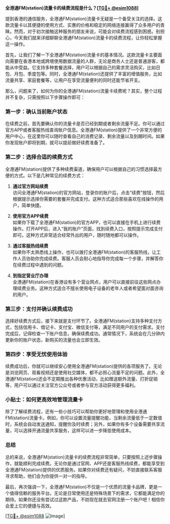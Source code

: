 **全港通FM(station)流量卡的续费流程是什么？[[TG💪+ @esim1088](https://t.me/s/esim1088)]**

提到香港的通信服务，全港通FM(station)流量卡无疑是一个备受关注的选择。这款流量卡以其便捷的使用方式、实惠的价格和稳定的网络连接赢得了众多用户的青睐。然而，对于初次接触这种服务的朋友来说，可能会对续费流程感到困惑。别担心，今天我们就来详细聊聊全港通FM(station)流量卡的续费流程，让你轻松掌握这一操作。

首先，让我们了解一下全港通FM(station)流量卡的基本情况。这款流量卡主要面向需要在香港本地或跨境使用数据流量的人群，无论是商务人士还是普通游客，都能从中受益。它支持多种套餐选择，用户可以根据自己的需求灵活购买，比如日包、月包、季度包等。同时，全港通FM(station)还提供了丰富的增值服务，比如流量共享、家庭套餐等，让用户在享受流量便利的同时还能节省开支。

那么，问题来了，如何为你的全港通FM(station)流量卡续费呢？其实，整个过程并不复杂，只需按照以下步骤操作即可：

### **第一步：确认当前账户状态**
在续费之前，首先要确认你的流量卡是否已经到期或者剩余流量不足。你可以通过官方APP或者客服热线查询账户信息。全港通FM(station)提供了一个非常方便的用户中心，在这里你可以随时查看自己的消费记录、剩余流量以及到期时间。如果你发现账户即将到期，就可以提前做好续费准备了。

### **第二步：选择合适的续费方式**
全港通FM(station)提供了多种续费渠道，确保用户可以根据自己的习惯选择最方便的方式。以下是几种常见的续费方式：

1. **通过官方网站续费**  
   访问全港通FM(station)的官方网站，登录你的账户后，点击“续费”按钮，然后根据提示选择你需要的套餐并完成支付。这种方式适合那些喜欢在线操作的用户，简单快捷。

2. **使用官方APP续费**  
   如果你下载了全港通FM(station)的官方APP，也可以直接在手机上进行续费操作。打开APP后，进入“我的账户”页面，找到续费入口，按照提示完成支付即可。这种方式非常适合经常外出的用户，随时随地都可以操作。

3. **通过客服热线续费**  
   如果你不太熟悉线上操作，也可以拨打全港通FM(station)的客服热线，让工作人员协助你完成续费。客服人员会耐心地指导你完成每一个步骤，并解答你在续费过程中遇到的问题。

4. **到指定营业厅办理**  
   全港通FM(station)在香港设有多个营业网点，用户可以直接前往这些网点办理续费业务。这种方式适合不擅长使用电子设备的老年人或者希望面对面咨询的用户。

### **第三步：支付并确认续费成功**
选择好续费方式后，接下来就是支付环节了。全港通FM(station)支持多种支付方式，包括信用卡、借记卡、支付宝、微信支付等，满足不同用户的支付需求。支付完成后，记得检查一下账户信息，确保续费成功。通常情况下，系统会在几分钟内更新你的账户状态，新购买的流量也会立即生效。

### **第四步：享受无忧使用体验**
续费成功后，你就可以继续安心使用全港通FM(station)提供的各项服务了。无论是浏览网页、观看视频还是使用社交媒体，都不必担心流量不足的问题。此外，全港通FM(station)还会不定期推出各种优惠活动，比如赠送额外流量、打折促销等，用户可以通过关注官方公众号或者参与官方活动获得更多福利。

### **小贴士：如何更高效地管理流量卡**
除了了解续费流程，还有一些小技巧可以帮助你更好地管理和使用全港通FM(station)流量卡。例如，你可以设置流量提醒功能，当剩余流量低于一定数值时，系统会自动发送通知，提醒你及时续费；另外，如果你有多个设备需要共享流量，可以选择开通流量共享服务，这样可以进一步降低使用成本。

### **总结**
总的来说，全港通FM(station)流量卡的续费流程非常简单，只要按照上述步骤操作，就能顺利完成续费。无论你是通过官网、APP还是客服热线续费，都能享受到全港通FM(station)提供的优质服务。如果你对续费还有疑问，不妨直接联系客服寻求帮助，他们会为你提供一对一的指导。

最后，再次强调一下，全港通FM(station)不仅是一个优质的流量卡品牌，更是一个值得信赖的服务平台。无论是日常使用还是特殊场景下的需求，它都能满足你的期待。如果你还没有尝试过这款产品，不妨现在就去官网注册一个账户吧！相信你会爱上它的便捷与高效。

[[TG💪+ @esim1088](https://t.me/s/esim1088) ![Image](https://i.postimg.cc/4NQfJmqS/Snipaste-2025-05-13-00-14-12.png)]